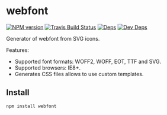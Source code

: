 # webfont

[![NPM version](https://img.shields.io/npm/v/webfont.svg)](https://www.npmjs.org/package/webfont) [![Travis Build Status](https://img.shields.io/travis/itgalaxy/webfont/master.svg?label=build)](https://travis-ci.org/itgalaxy/webfont) [![Deps](https://david-dm.org/itgalaxy/webfont/status.svg)](https://david-dm.org/itgalaxy/webfont#info=dependencies&view=table) [![Dev Deps](https://david-dm.org/itgalaxy/webfont/dev-status.svg)](https://david-dm.org/itgalaxy/webfont#info=devDependencies&view=table)

Generator of webfont from SVG icons.

Features:

- Supported font formats: WOFF2, WOFF, EOT, TTF and SVG.
- Supported browsers: IE8+.
- Generates CSS files allows to use custom templates.

## Install

```shell
npm install webfont
```
